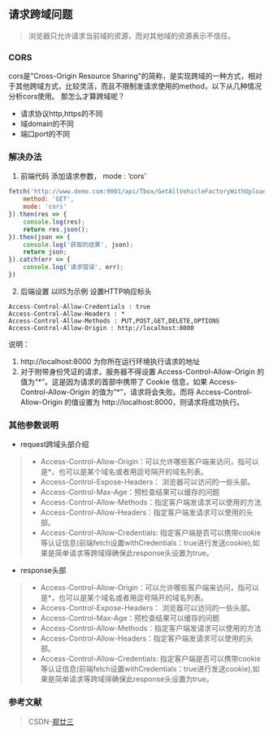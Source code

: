 ## 请求跨域问题
> 浏览器只允许请求当前域的资源，而对其他域的资源表示不信任。
### CORS
cors是"Cross-Origin Resource Sharing"的简称，是实现跨域的一种方式，相对于其他跨域方式，比较灵活，而且不限制发请求使用的method，以下从几种情况分析cors使用。
那怎么才算跨域呢？

* 请求协议http,https的不同
* 域domain的不同
* 端口port的不同

### 解决办法
1. 前端代码
添加请求参数， mode : ‘cors’
```JavaScript
fetch('http://www.demo.com:9001/api/Tbox/GetAllVehicleFactoryWithUploadDateTimeDesc',{
    method: 'GET',
    mode: 'cors'
}).then(res => { 
    console.log(res);
    return res.json();
}).then(json => {
    console.log('获取的结果', json);
    return json;
}).catch(err => {
    console.log('请求错误', err);
})
```

2. 后端设置
以IIS为示例
设置HTTP响应标头
```http
Access-Control-Allow-Credentials : true
Access-Control-Allow-Headers : *
Access-Control-Allow-Methods : PUT,POST,GET,DELETE,OPTIONS
Access-Control-Allow-Origin : http://localhost:8000
```
说明：

1. http://localhost:8000 为你所在运行环境执行请求的地址
2. 对于附带身份凭证的请求，服务器不得设置 Access-Control-Allow-Origin 的值为“\*”。这是因为请求的首部中携带了 Cookie 信息，如果 Access-Control-Allow-Origin 的值为“\*”，请求将会失败。而将 Access-Control-Allow-Origin 的值设置为 http://localhost:8000，则请求将成功执行。

### 其他参数说明
* request跨域头部介绍
>* Access-Control-Allow-Origin：可以允许哪些客户端来访问，指可以是*，也可以是某个域名或者用逗号隔开的域名列表。
>* Access-Control-Expose-Headers： 浏览器可以访问的一些头部。
>* Access-Control-Max-Age：预检查结果可以缓存的问题
>* Access-Control-Allow-Methods：指定客户端发请求可以使用的方法
>* Access-Control-Allow-Headers：指定客户端发请求可以使用的头部。
>* Access-Control-Allow-Credentials: 指定客户端是否可以携带cookie等认证信息(前端fetch设置withCredentials：true进行发送cookie),如果是简单请求等跨域得确保此response头设置为true。
* response头部
>* Access-Control-Allow-Origin：可以允许哪些客户端来访问，指可以是*，也可以是某个域名或者用逗号隔开的域名列表。
>* Access-Control-Expose-Headers： 浏览器可以访问的一些头部。
>* Access-Control-Max-Age：预检查结果可以缓存的问题
>* Access-Control-Allow-Methods：指定客户端发请求可以使用的方法
>* Access-Control-Allow-Headers：指定客户端发请求可以使用的头部。
>* Access-Control-Allow-Credentials: 指定客户端是否可以携带cookie等认证信息(前端fetch设置withCredentials：true进行发送cookie),如果是简单请求等跨域得确保此response头设置为true。


### 参考文献
>CSDN-[郑廿三](https://blog.csdn.net/sinat_31465609/article/details/90639883)

